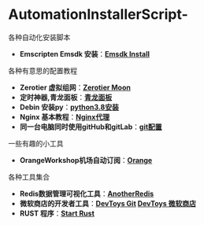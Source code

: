 # AutomationInstallerScript-
各种自动化安装脚本

* **Emscripten Emsdk 安装**：****[Emsdk Install](./emscripten/readme.md)****

各种有意思的配置教程

* **Zerotier 虚拟组网**：****[Zerotier Moon](./ZerotierWithMoon/readme.md)****
* **定时神器,青龙面板**：****[青龙面板](./qinglong/readme.md)****
* **Debin 安装py**：****[python3.8安装](https://2fwww.dandelioncloud.cn/article/details/1579132111531765761)****
* **Nginx 基本教程**：****[Nginx代理](https://blog.huati365.com/7d6c4028d1f24d07)****
* **同一台电脑同时使用gitHub和gitLab**：****[git配置](https://www.bbsmax.com/A/QW5Y7oOMzm/)****

一些有趣的小工具

* **OrangeWorkshop机场自动订阅**：****[Orange](./OrangeWorkshop/readme.md)****

各种工具集合
* **Redis数据管理可视化工具**：****[AnotherRedis](https://github.com/qishibo/AnotherRedisDesktopManager)****
* **微软商店的开发者工具**：****[DevToys Git](https://github.com/veler/DevToys) [DevToys 微软商店](https://www.microsoft.com/store/apps/9PGCV4V3BK4W)****
* **RUST 程序**：****[Start Rust](https://learn.microsoft.com/zh-cn/training/modules/rust-create-program/)****
